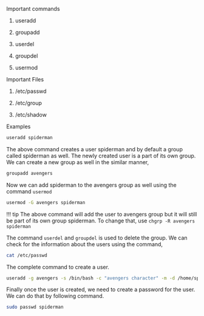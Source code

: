 Important commands 

1. useradd

2. groupadd

3. userdel

4. groupdel

5. usermod 

Important Files
1. /etc/passwd

2. /etc/group

3. /etc/shadow

Examples
```bash
useradd spiderman
```

The above command creates a user spiderman and by default a group called spiderman as well. The newly created user is a part of its own group.  We can create a new group as well in the similar manner, 
```bash 
groupadd avengers
```

Now we can add spiderman to the avengers group as well using the command `usermod`
```bash
usermod -G avengers spiderman
```

!!! tip
	The above command will add the user to avengers group but it will still be part of its own group spiderman. To change that, use `chgrp -R avengers spiderman`


The command `userdel` and `groupdel` is used to delete the group. We can check for the information about the users using the command,
```bash
cat /etc/passwd
```

The complete command to create a user. 
```bash
useradd -g avengers -s /bin/bash -c "avengers character" -m -d /home/spiderman spiderman
```

Finally once the user is created, we need to create a password for the user. We can do that by following command.
```bash
sudo passwd spiderman
```